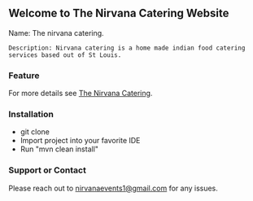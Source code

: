 ## Welcome to The Nirvana Catering Website

  Name: The nirvana catering.
  
	Description: Nirvana catering is a home made indian food catering services based out of St Louis. 

### Feature

For more details see [The Nirvana Catering](http://thenirvanacatering.com).

### Installation

* git clone 
* Import project into your favorite IDE
* Run "mvn clean install"

### Support or Contact

Please reach out to nirvanaevents1@gmail.com for any issues.
